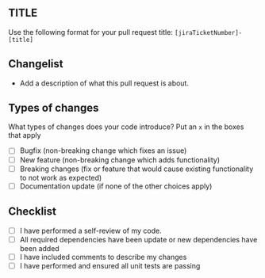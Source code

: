 ## TITLE
Use the following format for your pull request title: ```[jiraTicketNumber]-[title]```

## Changelist

- Add a description of what this pull request is about.

## Types of changes

What types of changes does your code introduce? Put an ```x``` in the boxes that apply

- [ ] Bugfix (non-breaking change which fixes an issue)
- [ ] New feature (non-breaking change which adds functionality)
- [ ] Breaking changes (fix or feature that would cause existing functionality to not work as expected)
- [ ] Documentation update (if none of the other choices apply)

## Checklist

- [ ] I have performed a self-review of my code.
- [ ] All required dependencies have been update or new dependencies have been added
- [ ] I have included comments to describe my changes
- [ ] I have performed and ensured all unit tests are passing